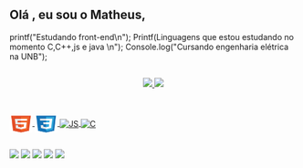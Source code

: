 ## Olá , eu sou o Matheus,  

printf("Estudando front-end\n"); 
Printf(Linguagens que estou estudando no momento C,C++,js e java \n");
Console.log("Cursando engenharia elétrica na UNB");

##
 <div>
<div align="center">
  <a href="https://github.com/MatheusLandim">
  <img height="180em" src="https://github-readme-stats.vercel.app/api?username=MatheusLandim&show_icons=true&theme=dark&include_all_commits=true&count_private=true"/>
  <img height="180em" src="https://github-readme-stats.vercel.app/api/top-langs/?username=MatheusLandim&layout=compact&langs_count=7&theme=dark"/>
</div>
  
  ##
  
<div style="display: inline_block"><br>
  
 
  <img align="center" alt="HTML" height="30" width="40" src="https://raw.githubusercontent.com/devicons/devicon/master/icons/html5/html5-original.svg">
  <img align="center" alt="CSS" height="30" width="40" src="https://raw.githubusercontent.com/devicons/devicon/master/icons/css3/css3-original.svg">
   <img align="center" alt="JS" height="30" width="100" src="https://img.shields.io/badge/JavaScript-F7DF1E?style=for-the-badge&logo=javascript&logoColor=black">
  <img align="center" alt="C" height="30" width="70" src="https://img.shields.io/badge/C-00599C?style=for-the-badge&logo=c&logoColor=white">
  
</div>

  ##
  
<div> 
  <a href="https://instagram.com/@thismatheuslandim" target="_blank"><img src="https://img.shields.io/badge/-Instagram-%23E4405F?style=for-the-badge&logo=instagram&logoColor=white" target="_blank"></a>
 <a href="colocar link " target="_blank"><img src="https://img.shields.io/badge/Discord-7289DA?style=for-the-badge&logo=discord&logoColor=white" target="_blank"></a> 
  <a href = "mailto:matheuslandim080587@gmail.com"><img src="https://img.shields.io/badge/Gmail-D14836?style=for-the-badge&logo=gmail&logoColor=white" target="_blank"></a>
   <a href = "https://t.me/Landim8"><img src="https://img.shields.io/badge/Telegram-2CA5E0?style=for-the-badge&logo=telegram&logoColor=white" target="_blank"></a>
   <a href="https://www.linkedin.com/in/matheus-landim-63152421b" target="_blank"><img src="https://img.shields.io/badge/-LinkedIn-%230077B5?style=for-the-badge&logo=linkedin&logoColor=white" target="_blank"></a> 
  
  ##
  
 
